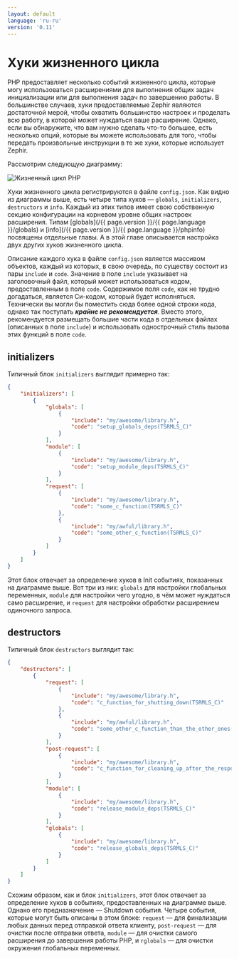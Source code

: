 ```yaml
---
layout: default
language: 'ru-ru'
version: '0.11'
---
```


# Хуки жизненного цикла
PHP предоставляет несколько событий жизненного цикла, которые могу использоваться расширениями для выполнения общих задач инициализации или для выполнения задач по завершению работы. В большинстве случаев, хуки предоставляемые Zephir являются достаточной мерой, чтобы охватить большинство настроек и проделать всю работу, в которой может нуждаться ваше расширение. Однако, если вы обнаружите, что вам нужно сделать что-то большее, есть несколько опций, которые вы можете использовать для того, чтобы передать произвольные инструкции в те же хуки, которые использует Zephir.

Рассмотрим следующую диаграмму:

![Жизненный цикл PHP](/assets/content/lifecycle.png)

Хуки жизненного цикла регистрируются в файле `config.json`. Как видно из диаграммы выше, есть четыре типа хуков — `globals`, `initializers`, `destructors` и `info`. Каждый из этих типов имеет свою собственную секцию конфигурации на корневом уровне общих настроек расширения. Типам [globals](/{{ page.version }}/{{ page.language }}/globals) и [info](/{{ page.version }}/{{ page.language }}/phpinfo) посвящены отдельные главы. А в этой главе описывается настройка двух других хуков жизненного цикла.

Описание каждого хука в файле `config.json` является массивом объектов, каждый из которых, в свою очередь, по существу состоит из пары `include` и `code`. Значение в поле `include` указывает на заголовочный файл, который может использоваться кодом, предоставленным в поле `code`. Содержимое поля `code`, как не трудно догадаться, является Си-кодом, который будет исполняться. Технически вы могли бы поместить сюда более одной строки кода, однако так поступать **_крайне не рекомендуется_**. Вместо этого, рекомендуется размещать большие части кода в отдельных файлах (описанных в поле `include`) и использовать однострочный стиль вызова этих функций в поле `code`.

<a name='initializers'></a>

## initializers
Типичный блок `initializers` выглядит примерно так:

```json
{
    "initializers": [
        {
            "globals": [
                {
                    "include": "my/awesome/library.h",
                    "code": "setup_globals_deps(TSRMLS_C)"
                }
            ],
            "module": [
                {
                    "include": "my/awesome/library.h",
                    "code": "setup_module_deps(TSRMLS_C)"
                }
            ],
            "request": [
                {
                    "include": "my/awesome/library.h",
                    "code": "some_c_function(TSRMLS_C)"
                },
                {
                    "include": "my/awful/library.h",
                    "code": "some_other_c_function(TSRMLS_C)"
                }
            ]
        }
    ]
}
```

Этот блок отвечает за определение хуков в Init событиях, показанных на диаграмме выше. Вот три из них: `globals` для настройки глобальных переменных, `module` для настройки чего угодно, в чём может нуждаться само расширение, и `request` для настройки обработки расширением одиночного запроса.

<a name='desctructors'></a>

## destructors
Типичный блок `destructors` выглядит так:

```json
{
    "destructors": [
        {
            "request": [
                {
                    "include": "my/awesome/library.h",
                    "code": "c_function_for_shutting_down(TSRMLS_C)"
                },
                {
                    "include": "my/awful/library.h",
                    "code": "some_other_c_function_than_the_other_ones(TSRMLS_C)"
                }
            ],
            "post-request": [
                {
                    "include": "my/awesome/library.h",
                    "code": "c_function_for_cleaning_up_after_the_response_is_sent(TSRMLS_C)"
                }
            ],
            "module": [
                {
                    "include": "my/awesome/library.h",
                    "code": "release_module_deps(TSRMLS_C)"
                }
            ],
            "globals": [
                {
                    "include": "my/awesome/library.h",
                    "code": "release_globals_deps(TSRMLS_C)"
                }
            ]
        }
    ]
}
```

Схожим образом, как и блок `initializers`, этот блок отвечает за определение хуков в событиях, предоставленных на диаграмме выше. Однако его предназначение — Shutdown события. Четыре события, которые могут быть описаны в этом блоке: `request` — для финализации любых данных перед отправкой ответа клиенту, `post-request` — для очистки после отправки ответа, `module` — для очистки самого расширения до завершения работы PHP, и `гglobals` — для очистки окружения глобальных переменных.
